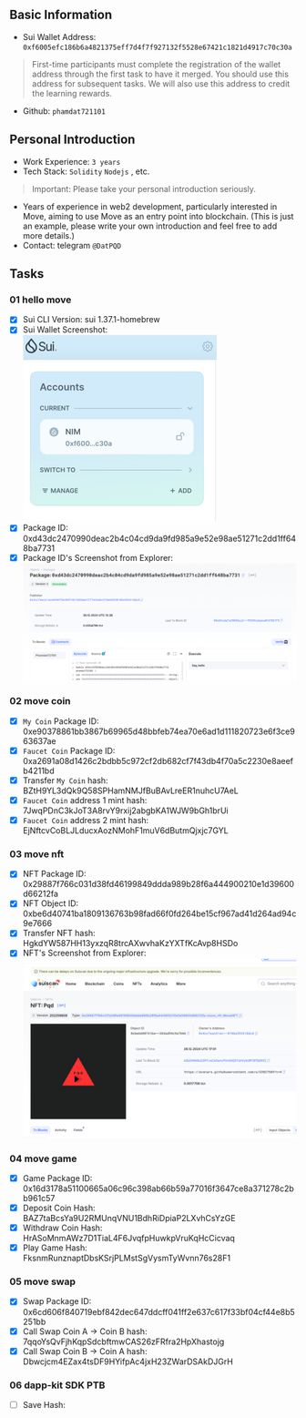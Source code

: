 ## Basic Information
- Sui Wallet Address: `0xf6005efc186b6a4821375eff7d4f7f927132f5528e67421c1821d4917c70c30a`
> First-time participants must complete the registration of the wallet address through the first task to have it merged. You should use this address for subsequent tasks. We will also use this address to credit the learning rewards.
- Github: `phamdat721101`

## Personal Introduction
- Work Experience: `3 years`
- Tech Stack: `Solidity` `Nodejs` , etc.
> Important: Please take your personal introduction seriously.
- Years of experience in web2 development, particularly interested in Move, aiming to use Move as an entry point into blockchain. (This is just an example, please write your own introduction and feel free to add more details.)
- Contact: telegram `@DatPQD`

## Tasks

### 01 hello move
- [x] Sui CLI Version: sui 1.37.1-homebrew
- [x] Sui Wallet Screenshot: ![](./images/wallet.png)
- [x] Package ID: 0xd43dc2470990deac2b4c04cd9da9fd985a9e52e98ae51271c2dd1ff648ba7731
- [x] Package ID's Screenshot from Explorer: ![](./images/task1.png)

### 02 move coin
- [x] `My Coin` Package ID: 0xe90378861bb3867b69965d48bbfeb74ea70e6ad1d111820723e6f3ce963637ae
- [x] `Faucet Coin` Package ID: 0xa2691a08d1426c2bdbb5c972cf2db682cf7f43db4f70a5c2230e8aeefb4211bd
- [x] Transfer `My Coin` hash: BZtH9YL3dQk9Q58SPHamNMJfBuBAvLreER1nuhcU7AeL
- [x] `Faucet Coin` address 1 mint hash: 7JwqPDnC3kJoT3A8rvY9rxij2abgbKA1WJW9bGh1brUi
- [x] `Faucet Coin` address 2 mint hash: EjNftcvCoBLJLducxAozNMohF1muV6dButmQjxjc7GYL

### 03 move nft
- [x] NFT Package ID: 0x29887f766c031d38fd46199849ddda989b28f6a444900210e1d39600d66212fa
- [x] NFT Object ID: 0xbe6d40741ba1809136763b98fad66f0fd264be15cf967ad41d264ad94c9e7666
- [x] Transfer NFT hash: HgkdYW587HH13yxzqR8trcAXwvhaKzYXTfKcAvp8HSDo
- [x] NFT's Screenshot from Explorer: ![](./images/nft.png)

### 04 move game
- [x] Game Package ID: 0x16d3178a51100665a06c96c398ab66b59a77016f3647ce8a371278c2bb961c57
- [x] Deposit Coin Hash: BAZ7taBcsYa9U2RMUnqVNU1BdhRiDpiaP2LXvhCsYzGE
- [x] Withdraw Coin Hash: HrASoMnmAWz7D1TiaL4F6JvqfpHuwkpVruKqHcCicvaq
- [x] Play Game Hash: FksnmRunznaptDbsKSrjPLMstSgVysmTyWvnn76s28F1

### 05 move swap
- [x] Swap Package ID: 0x6cd606f840719ebf842dec647ddcff041ff2e637c617f33bf04cf44e8b5251bb
- [x] Call Swap Coin A -> Coin B hash: 7qqoYsQvFjhKqpSdcbftmwCAS26zFRfra2HpXhastojg
- [x] Call Swap Coin B -> Coin A hash: Dbwcjcm4EZax4tsDF9HYifpAc4jxH23ZWarDSAkDJGrH

### 06 dapp-kit SDK PTB
- [ ] Save Hash:
